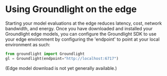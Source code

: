 # Using Groundlight on the edge

Starting your model evaluations at the edge reduces latency, cost, network bandwidth, and energy. Once you have downloaded and installed your Groundlight edge models, you can configure the Groundlight SDK to use your edge environment by configuring the 'endpoint' to point at your local environment as such:

```Python
from groundlight import Groundlight
gl = Groundlight(endpoint="http://localhost:6717")
```

(Edge model download is not yet generally available.)
